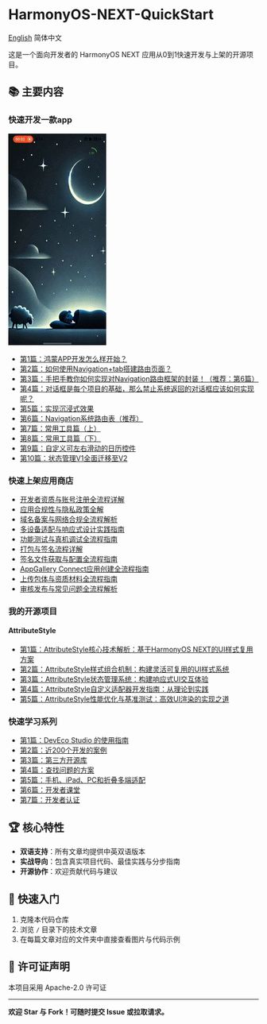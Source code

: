 # HarmonyOS-NEXT-QuickStart

[English](README.md) 简体中文

这是一个面向开发者的 HarmonyOS NEXT 应用从0到1快速开发与上架的开源项目。

## 📚 主要内容

### 快速开发一款app

![](QuickApp/demo.gif)

- [第1篇：鸿蒙APP开发怎么样开始？](QuickApp/001/index_zh.md)
- [第2篇：如何使用Navigation+tab搭建路由页面？](QuickApp/002/index_zh.md)
- [第3篇：手把手教你如何实现对Navigation路由框架的封装！（推荐：第6篇）](QuickApp/003/index_zh.md)
- [第4篇：对话框是每个项目的基础，那么禁止系统返回的对话框应该如何实现呢？](QuickApp/004/index_zh.md)
- [第5篇：实现沉浸式效果](QuickApp/005/index_zh.md)
- [第6篇：Navigation系统路由表（推荐）](QuickApp/006/index_zh.md)
- [第7篇：常用工具篇（上）](QuickApp/007/index_zh.md)
- [第8篇：常用工具篇（下）](QuickApp/008/index_zh.md)
- [第9篇：自定义可左右滑动的日历控件](QuickApp/009/index_zh.md)
- [第10篇：状态管理V1全面迁移至V2](QuickApp/010/index_zh.md)

### 快速上架应用商店

- [开发者资质与账号注册全流程详解](QuickAGC/001/index_zh.md)
- [应用合规性与隐私政策全解](QuickAGC/002/index_zh.md)
- [域名备案与网络合规全流程解析](QuickAGC/003/index_zh.md)
- [多设备适配与响应式设计实践指南](QuickAGC/004/index_zh.md)
- [功能测试与真机调试全流程指南](QuickAGC/005/index_zh.md)
- [打包与签名流程详解](QuickAGC/006/index_zh.md)
- [签名文件获取与配置全流程指南](QuickAGC/007/index_zh.md)
- [AppGallery Connect应用创建全流程指南](QuickAGC/008/index_zh.md)
- [上传包体与资质材料全流程指南](QuickAGC/009/index_zh.md)
- [审核发布与常见问题全流程解析](QuickAGC/010/index_zh.md)

### 我的开源项目

#### AttributeStyle

- [第1篇：AttributeStyle核心技术解析：基于HarmonyOS NEXT的UI样式复用方案](SourceOpen/AttributeStyle/001/index_zh.md)
- [第2篇：AttributeStyle样式组合机制：构建灵活可复用的UI样式系统](SourceOpen/AttributeStyle/002/index_zh.md)
- [第3篇：AttributeStyle状态管理系统：构建响应式UI交互体验](SourceOpen/AttributeStyle/003/index_zh.md)
- [第4篇：AttributeStyle自定义适配器开发指南：从理论到实践](SourceOpen/AttributeStyle/004/index_zh.md)
- [第5篇：AttributeStyle性能优化与基准测试：高效UI渲染的实现之道](SourceOpen/AttributeStyle/005/index_zh.md)

### 快速学习系列

- [第1篇：DevEco Studio 的使用指南](QuickLearn/001/index_zh.md)
- [第2篇：近200个开发的案例](QuickLearn/002/index_zh.md)
- [第3篇：第三方开源库](QuickLearn/003/index_zh.md)
- [第4篇：查找问题的方案](QuickLearn/004/index_zh.md)
- [第5篇：手机、iPad、PC和折叠多端适配](QuickLearn/005/index_zh.md)
- [第6篇：开发者课堂](QuickLearn/006/index_zh.md)
- [第7篇：开发者认证](QuickLearn/007/index_zh.md)

## 🏆 核心特性

- **双语支持**：所有文章均提供中英双语版本
- **实战导向**：包含真实项目代码、最佳实践与分步指南
- **开源协作**：欢迎贡献代码与建议

## 🚀 快速入门

1. 克隆本代码仓库
2. 浏览 `/` 目录下的技术文章
3. 在每篇文章对应的文件夹中直接查看图片与代码示例

## 📄 许可证声明

本项目采用 Apache-2.0 许可证

---

**欢迎 Star 与 Fork！可随时提交 Issue 或拉取请求。**
